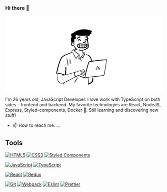 ### Hi there 👋

![Image of Dilven](https://github.com/Dilven/Dilven/blob/master/Dilven.png)

I'm 26 years old, JavaScript Developer. I love work with TypeScript on both sides - frontend and backend.  My favorite technologies are React, NodeJS, Express, Styled-components, Docker 💙. Still learning and discovering new stuff! 

- 📫 How to reach me: ...

## Tools 

[![HTML5](https://img.shields.io/badge/-HTML5-E34F26?style=flat-square&logo=html5&logoColor=white&link=https://github.com/Dilven/)](https://github.com/Dilven/)
[![CSS3](https://img.shields.io/badge/-CSS3-1572B6?style=flat-square&logo=css3&link=https://github.com/Dilven/)](https://github.com/Dilven/)
[![Styled Components](https://img.shields.io/badge/-StyledComponents-black?style=flat-square&logo=Styled-Components)](https://github.com/Dilven/)

[![JavaScript](https://img.shields.io/badge/-JavaScript-black?style=flat-square&logo=javascript&link=https://github.com/Dilven/)](https://github.com/Dilven/)
[![TypeScript](https://img.shields.io/badge/-TypeScript-007ACC?style=flat-square&logo=typescript&link=https://github.com/Dilven/)](https://github.com/Dilven/)

[![React](https://img.shields.io/badge/-React-black?style=flat-square&logo=react)](https://github.com/Dilven/)
[![Redux](https://img.shields.io/badge/-Redux-black?style=flat-square&logo=Redux&logoColor=pink)](https://github.com/Dilven/)


[![Git](https://img.shields.io/badge/-Git-black?style=flat-square&logo=git&link=https://github.com/Dilven/)](https://github.com/Dilven/)
[![Webpack](https://img.shields.io/badge/-Webpack-blue?style=flat-square&logo=Webpack&logoColor=white)](https://github.com/Dilven/)
[![Eslint](https://img.shields.io/badge/-Eslint-purple?style=flat-square&logo=Eslint&logoColor=white)](https://github.com/Dilven/)
[![Prettier](https://img.shields.io/badge/-Prettier-black?style=flat-square&logo=Prettier&logoColor=white)](https://github.com/Dilven/)
<!--
**Dilven/Dilven** is a ✨ _special_ ✨ repository because its `README.md` (this file) appears on your GitHub profile.

Here are some ideas to get you started:

- 🔭 I’m currently working on ...
- 🌱 I’m currently learning ...
- 👯 I’m looking to collaborate on ...
- 🤔 I’m looking for help with ...
- 💬 Ask me about ...
- 😄 Pronouns: ...
- ⚡ Fun fact: ...
-->

